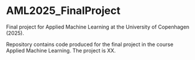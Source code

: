 # AML2025_FinalProject
Final project for Applied Machine Learning at the University of Copenhagen (2025).

Repository contains code produced for the final project in the course Applied Machine Learning. The project is XX.
